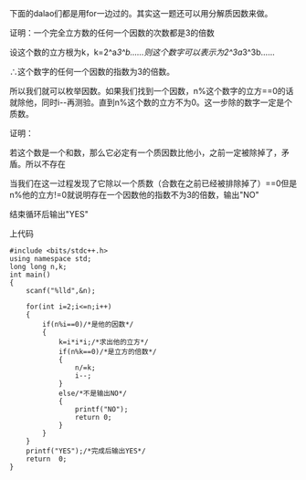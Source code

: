 下面的dalao们都是用for一边过的。其实这一题还可以用分解质因数来做。

证明：一个完全立方数的任何一个因数的次数都是3的倍数

设这个数的立方根为k，k=2^a*3^b……则这个数字可以表示为2^3a*3^3b……

∴这个数字的任何一个因数的指数为3的倍数。

所以我们就可以枚举因数。如果我们找到一个因数，n%这个数字的立方==0的话就除他，同时i--再测验。直到n%这个数的立方不为0。这一步除的数字一定是个质数。

证明：

若这个数是一个和数，那么它必定有一个质因数比他小，之前一定被除掉了，矛盾。所以不存在

当我们在这一过程发现了它除以一个质数（合数在之前已经被排除掉了）==0但是n%他的立方!=0就说明存在一个因数他的指数不为3的倍数，输出"NO"

结束循环后输出"YES"

上代码
```
#include <bits/stdc++.h>
using namespace std;
long long n,k;
int main()
{
	scanf("%lld",&n);
	
	for(int i=2;i<=n;i++)
	{
		if(n%i==0)/*是他的因数*/ 
		{
			k=i*i*i;/*求出他的立方*/
			if(n%k==0)/*是立方的倍数*/ 
			{
				n/=k;
				i--;
			}
			else/*不是输出NO*/ 
			{
				printf("NO");
				return 0;
			}
		}
	}
	printf("YES");/*完成后输出YES*/ 
	return  0;
}
```
